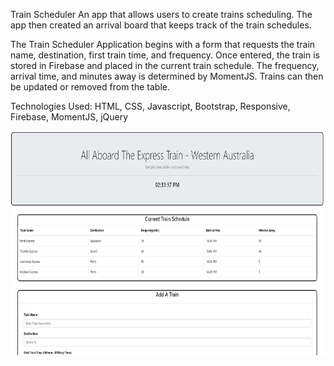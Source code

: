 Train Scheduler
 An app that allows users to create trains scheduling.  The app then created an arrival board that keeps track of the train schedules. 

The Train Scheduler Application begins with a form that requests the train name, destination, first train time, and frequency.  Once entered, the train is stored in Firebase and placed in the current train schedule.  The frequency, arrival time, and minutes away is determined by MomentJS.  Trains can then be updated or removed from the table.

Technologies Used: HTML, CSS, Javascript, Bootstrap, Responsive, Firebase, MomentJS, jQuery

![assets/images/train-schedule-big.png](assets/images/train-schedule-big.png)
